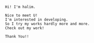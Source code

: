     Hi! I'm halim.

    Nice to meet U!
    I'm interested in developing.
    So I try my works hardly more and more.
    Check out my work!
    
    Thank You!! 